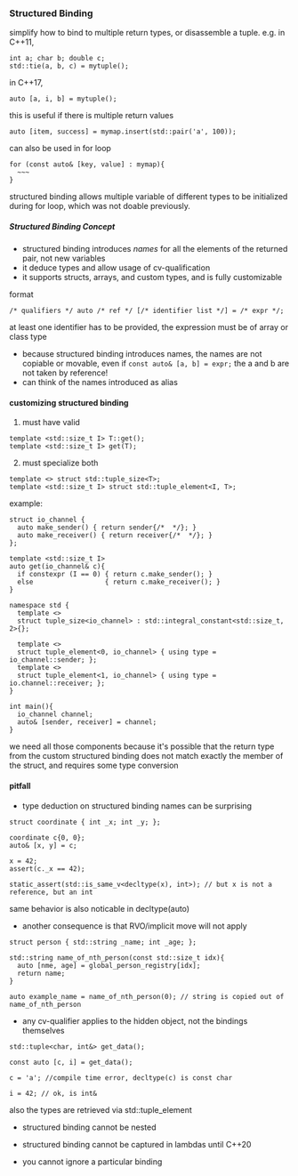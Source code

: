 ### Structured Binding
simplify how to bind to multiple return types, or disassemble a tuple. e.g.
in C++11,

```
int a; char b; double c;
std::tie(a, b, c) = mytuple();
```

in C++17,

```
auto [a, i, b] = mytuple();
```

this is useful if there is multiple return values

```
auto [item, success] = mymap.insert(std::pair('a', 100));
```

can also be used in for loop

```
for (const auto& [key, value] : mymap){
  ~~~
}
```

structured binding allows multiple variable of different types to be initialized during for loop, which was not doable previously.

##### Structured Binding Concept
* structured binding introduces *names* for all the elements of the returned pair, not new variables
* it deduce types and allow usage of cv-qualification
* it supports structs, arrays, and custom types, and is fully customizable

format
```
/* qualifiers */ auto /* ref */ [/* identifier list */] = /* expr */;
```

at least one identifier has to be provided, the expression must be of array or class type

* because structured binding introduces names, the names are not copiable or movable, even if `const auto& [a, b] = expr;` the a and b are not taken by reference!
* can think of the names introduced as alias

#### customizing structured binding
1. must have valid

```
template <std::size_t I> T::get();
template <std::size_t I> get(T);
```

2. must specialize both

```
template <> struct std::tuple_size<T>;
template <std::size_t I> struct std::tuple_element<I, T>;
```

example:

```
struct io_channel {
  auto make_sender() { return sender{/*  */}; }
  auto make_receiver() { return receiver{/*  */}; }
};

template <std::size_t I>
auto get(io_channel& c){
  if constexpr (I == 0) { return c.make_sender(); }
  else                  { return c.make_receiver(); }
}

namespace std {
  template <>
  struct tuple_size<io_channel> : std::integral_constant<std::size_t, 2>{};

  template <>
  struct tuple_element<0, io_channel> { using type = io_channel::sender; };
  template <>
  struct tuple_element<1, io_channel> { using type = io.channel::receiver; };
}

int main(){
  io_channel channel;
  auto& [sender, receiver] = channel;
}
```

we need all those components because it's possible that the return type from the custom structured binding does not match exactly the member of the struct, and requires some type conversion

#### pitfall
* type deduction on structured binding names can be surprising

```
struct coordinate { int _x; int _y; };

coordinate c{0, 0};
auto& [x, y] = c;

x = 42;
assert(c._x == 42);

static_assert(std::is_same_v<decltype(x), int>); // but x is not a reference, but an int

```

same behavior is also noticable in decltype(auto)

* another consequence is that RVO/implicit move will not apply

```
struct person { std::string _name; int _age; };

std::string name_of_nth_person(const std::size_t idx){
  auto [nme, age] = global_person_registry[idx];
  return name;
}

auto example_name = name_of_nth_person(0); // string is copied out of name_of_nth_person
```

* any cv-qualifier applies to the hidden object, not the bindings themselves

```
std::tuple<char, int&> get_data();

const auto [c, i] = get_data();

c = 'a'; //compile time error, decltype(c) is const char

i = 42; // ok, is int&
```

also the types are retrieved via std::tuple_element

* structured binding cannot be nested

* structured binding cannot be captured in lambdas until C++20

* you cannot ignore a particular binding
